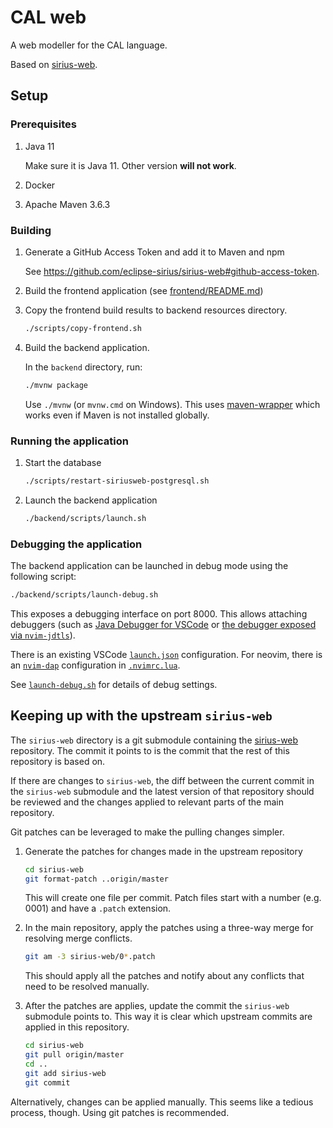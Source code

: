 # CAL web

A web modeller for the CAL language.

Based on [sirius-web](https://github.com/eclipse-sirius/sirius-web).

## Setup

### Prerequisites

1. Java 11

   Make sure it is Java 11. Other version **will not work**.

2. Docker
3. Apache Maven 3.6.3

### Building

1. Generate a GitHub Access Token and add it to Maven and npm

   See <https://github.com/eclipse-sirius/sirius-web#github-access-token>.

2. Build the frontend application (see
   [frontend/README.md](./frontend/README.md))

3. Copy the frontend build results to backend resources directory.

   ```sh
   ./scripts/copy-frontend.sh
   ```

4. Build the backend application.

   In the `backend` directory, run:

   ```sh
   ./mvnw package
   ```

   Use `./mvnw` (or `mvnw.cmd` on Windows). This uses
   [maven-wrapper](https://github.com/takari/maven-wrapper) which works even if
   Maven is not installed globally.

### Running the application

1. Start the database

   ```sh
   ./scripts/restart-siriusweb-postgresql.sh
   ```

2. Launch the backend application

   ```sh
   ./backend/scripts/launch.sh
   ```

### Debugging the application

The backend application can be launched in debug mode using the following
script:

```sh
./backend/scripts/launch-debug.sh
```

This exposes a debugging interface on port 8000. This allows attaching debuggers
(such as
[Java Debugger for VSCode](https://github.com/microsoft/vscode-java-debug) or
[the debugger exposed via `nvim-jdtls`](https://github.com/mfussenegger/nvim-jdtls#debugger-via-nvim-dap)).

There is an existing VSCode [`launch.json`](./backend/.vscode/launch.json)
configuration. For neovim, there is an
[`nvim-dap`](https://github.com/mfussenegger/nvim-dap) configuration in
[`.nvimrc.lua`](./backend/.nvimrc.lua).

See [`launch-debug.sh`](./backend/scripts/launch-debug.sh) for details of debug
settings.

## Keeping up with the upstream `sirius-web`

The `sirius-web` directory is a git submodule containing the
[sirius-web](https://github.com/eclipse-sirius/sirius-web) repository. The
commit it points to is the commit that the rest of this repository is based on.

If there are changes to `sirius-web`, the diff between the current commit in the
`sirius-web` submodule and the latest version of that repository should be
reviewed and the changes applied to relevant parts of the main repository.

Git patches can be leveraged to make the pulling changes simpler.

1. Generate the patches for changes made in the upstream repository

   ```sh
   cd sirius-web
   git format-patch ..origin/master
   ```

   This will create one file per commit. Patch files start with a number
   (e.g. 0001) and have a `.patch` extension.

2. In the main repository, apply the patches using a three-way merge for
   resolving merge conflicts.

   ```sh
   git am -3 sirius-web/0*.patch
   ```

   This should apply all the patches and notify about any conflicts that need to
   be resolved manually.

3. After the patches are applies, update the commit the `sirius-web` submodule
   points to. This way it is clear which upstream commits are applied in this
   repository.

   ```sh
   cd sirius-web
   git pull origin/master
   cd ..
   git add sirius-web
   git commit
   ```

Alternatively, changes can be applied manually. This seems like a tedious
process, though. Using git patches is recommended.

<!-- vim: set tw=80: -->
